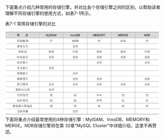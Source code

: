 

下面重点介绍几种常用的存储引擎，并对比各个存储引擎之间的区别，以帮助读者理解不同存储引擎的使用方式，如表7-1所示。

表7-1 常用存储引擎的对比



![figure_0153_0112.jpg](../images/figure_0153_0112.jpg)
下面将重点介绍最常使用的4种存储引擎：MyISAM、InnoDB、MEMORY和MERGE。NDB存储引擎将在第 32章“MySQL Cluster”中详细介绍，这里不再赘述。



